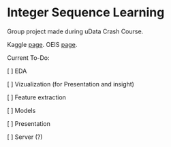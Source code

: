 # Integer Sequence Learning

Group project made during uData Crash Course.

Kaggle [page](https://www.kaggle.com/c/integer-sequence-learning/).
OEIS [page](https://oeis.org/).

Current To-Do:

[ ] EDA

[ ] Vizualization (for Presentation and insight)

[ ] Feature extraction

[ ] Models

[ ] Presentation

[ ] Server (?)
